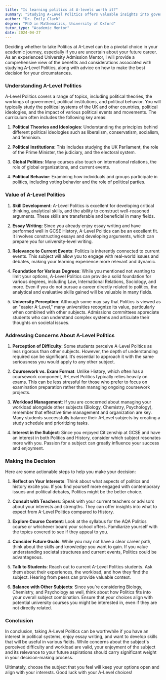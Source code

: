 ```yaml
---
title: "Is learning politics at A-levels worth it?"
summary: "Studying A-Level Politics offers valuable insights into government and political systems, aiding career choices and critical thinking skills."
author: "Dr. Emily Clark"
degree: "PhD in Mathematics, University of Oxford"
tutor_type: "Academic Mentor"
date: 2024-04-27
---
```


Deciding whether to take Politics at A-Level can be a pivotal choice in your academic journey, especially if you are uncertain about your future career. As an experienced University Admission Mentor, I will provide a comprehensive view of the benefits and considerations associated with studying A-Level Politics, along with advice on how to make the best decision for your circumstances.

### Understanding A-Level Politics

A-Level Politics covers a range of topics, including political theories, the workings of government, political institutions, and political behavior. You will typically study the political systems of the UK and other countries, political ideologies, and the impact of various political events and movements. The curriculum often includes the following key areas:

1. **Political Theories and Ideologies**: Understanding the principles behind different political ideologies such as liberalism, conservatism, socialism, and feminism.
   
2. **Political Institutions**: This includes studying the UK Parliament, the role of the Prime Minister, the judiciary, and the electoral system.

3. **Global Politics**: Many courses also touch on international relations, the role of global organizations, and current events.

4. **Political Behavior**: Examining how individuals and groups participate in politics, including voting behavior and the role of political parties.

### Value of A-Level Politics

1. **Skill Development**: A-Level Politics is excellent for developing critical thinking, analytical skills, and the ability to construct well-reasoned arguments. These skills are transferable and beneficial in many fields.

2. **Essay Writing**: Since you already enjoy essay writing and have performed well in GCSE History, A-Level Politics can be an excellent fit. It involves constructing essays and developing arguments, which can prepare you for university-level writing.

3. **Relevance to Current Events**: Politics is inherently connected to current events. This subject will allow you to engage with real-world issues and debates, making your learning experience more relevant and dynamic.

4. **Foundation for Various Degrees**: While you mentioned not wanting to limit your options, A-Level Politics can provide a solid foundation for various degrees, including Law, International Relations, Sociology, and more. Even if you do not pursue a career directly related to politics, the analytical and evaluative skills gained will be valuable in many fields.

5. **University Perception**: Although some may say that Politics is viewed as an "easier A-Level," many universities recognize its value, particularly when combined with other subjects. Admissions committees appreciate students who can understand complex systems and articulate their thoughts on societal issues.

### Addressing Concerns About A-Level Politics

1. **Perception of Difficulty**: Some students perceive A-Level Politics as less rigorous than other subjects. However, the depth of understanding required can be significant. It’s essential to approach it with the same seriousness you would apply to any other subject.

2. **Coursework vs. Exam Format**: Unlike History, which often has a coursework component, A-Level Politics typically relies heavily on exams. This can be less stressful for those who prefer to focus on examination preparation rather than managing ongoing coursework projects.

3. **Workload Management**: If you are concerned about managing your workload alongside other subjects (Biology, Chemistry, Psychology), remember that effective time management and organization are key. Many students successfully balance their A-Level subjects by creating a study schedule and prioritizing tasks.

4. **Interest in the Subject**: Since you enjoyed Citizenship at GCSE and have an interest in both Politics and History, consider which subject resonates more with you. Passion for a subject can greatly influence your success and enjoyment.

### Making the Decision

Here are some actionable steps to help you make your decision:

1. **Reflect on Your Interests**: Think about what aspects of politics and history excite you. If you find yourself more engaged with contemporary issues and political debates, Politics might be the better choice.

2. **Consult with Teachers**: Speak with your current teachers or advisors about your interests and strengths. They can offer insights into what to expect from A-Level Politics compared to History.

3. **Explore Course Content**: Look at the syllabus for the AQA Politics course or whichever board your school offers. Familiarize yourself with the topics covered to see if they appeal to you.

4. **Consider Future Goals**: While you may not have a clear career path, think about the skills and knowledge you want to gain. If you value understanding societal structures and current events, Politics could be advantageous.

5. **Talk to Students**: Reach out to current A-Level Politics students. Ask them about their experiences, the workload, and how they find the subject. Hearing from peers can provide valuable context.

6. **Balance with Other Subjects**: Since you’re considering Biology, Chemistry, and Psychology as well, think about how Politics fits into your overall subject combination. Ensure that your choices align with potential university courses you might be interested in, even if they are not directly related.

### Conclusion

In conclusion, taking A-Level Politics can be worthwhile if you have an interest in political systems, enjoy essay writing, and want to develop skills that will be useful in various fields. While concerns about the subject's perceived difficulty and workload are valid, your enjoyment of the subject and its relevance to your future aspirations should carry significant weight in your decision-making process. 

Ultimately, choose the subject that you feel will keep your options open and align with your interests. Good luck with your A-Level choices!
    
